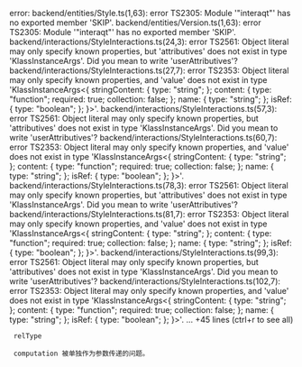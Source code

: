 error: backend/entities/Style.ts(1,63): error TS2305: Module '"interaqt"' has no exported member 'SKIP'.
     backend/entities/Version.ts(1,63): error TS2305: Module '"interaqt"' has no exported member 'SKIP'.
     backend/interactions/StyleInteractions.ts(24,3): error TS2561: Object literal may only specify known properties, but 'attributives' does not exist in type 'KlassInstanceArgs<InteractionPublicType>'. Did you mean to write 
     'userAttributives'?
     backend/interactions/StyleInteractions.ts(27,7): error TS2353: Object literal may only specify known properties, and 'value' does not exist in type 'KlassInstanceArgs<{ stringContent: { type: "string"; }; content: { type: 
     "function"; required: true; collection: false; }; name: { type: "string"; }; isRef: { type: "boolean"; }; }>'.
     backend/interactions/StyleInteractions.ts(57,3): error TS2561: Object literal may only specify known properties, but 'attributives' does not exist in type 'KlassInstanceArgs<InteractionPublicType>'. Did you mean to write 
     'userAttributives'?
     backend/interactions/StyleInteractions.ts(60,7): error TS2353: Object literal may only specify known properties, and 'value' does not exist in type 'KlassInstanceArgs<{ stringContent: { type: "string"; }; content: { type: 
     "function"; required: true; collection: false; }; name: { type: "string"; }; isRef: { type: "boolean"; }; }>'.
     backend/interactions/StyleInteractions.ts(78,3): error TS2561: Object literal may only specify known properties, but 'attributives' does not exist in type 'KlassInstanceArgs<InteractionPublicType>'. Did you mean to write 
     'userAttributives'?
     backend/interactions/StyleInteractions.ts(81,7): error TS2353: Object literal may only specify known properties, and 'value' does not exist in type 'KlassInstanceArgs<{ stringContent: { type: "string"; }; content: { type: 
     "function"; required: true; collection: false; }; name: { type: "string"; }; isRef: { type: "boolean"; }; }>'.
     backend/interactions/StyleInteractions.ts(99,3): error TS2561: Object literal may only specify known properties, but 'attributives' does not exist in type 'KlassInstanceArgs<InteractionPublicType>'. Did you mean to write 
     'userAttributives'?
     backend/interactions/StyleInteractions.ts(102,7): error TS2353: Object literal may only specify known properties, and 'value' does not exist in type 'KlassInstanceArgs<{ stringContent: { type: "string"; }; content: { type: 
     "function"; required: true; collection: false; }; name: { type: "string"; }; isRef: { type: "boolean"; }; }>'.
     … +45 lines (ctrl+r to see all)



     relType
     
     computation 被单独作为参数传递的问题。